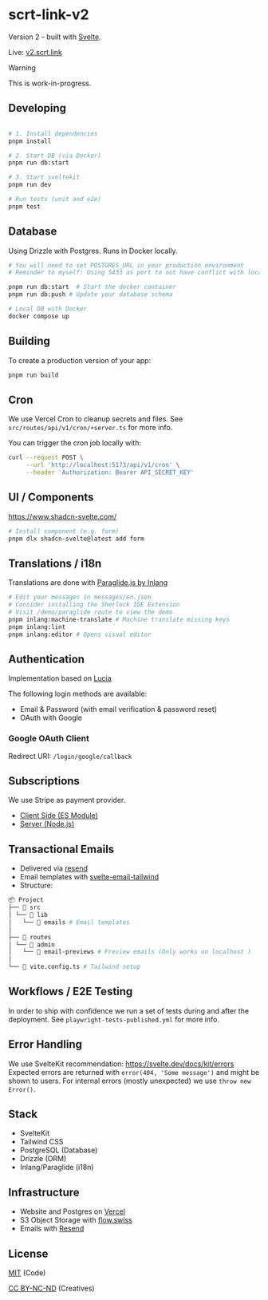 # scrt-link-v2

Version 2 - built with [Svelte](https://github.com/sveltejs/cli).

Live: [v2.scrt.link](v2.scrt.link)

> [!WARNING]  
> This is work-in-progress.

## Developing

```bash

# 1. Install dependencies
pnpm install

# 2. Start DB (via Docker)
pnpm run db:start

# 3. Start sveltekit
pnpm run dev

# Run tests (unit and e2e)
pnpm test
```

## Database

Using Drizzle with Postgres.
Runs in Docker locally.

```bash
# You will need to set POSTGRES_URL in your production environment
# Reminder to myself: Using 5433 as port to not have conflict with local Postgres: https://stackoverflow.com/a/76448218

pnpm run db:start  # Start the docker container
pnpm run db:push # Update your database schema

# Local DB with Docker
docker compose up

```

## Building

To create a production version of your app:

```bash
pnpm run build
```

## Cron

We use Vercel Cron to cleanup secrets and files.
See `src/routes/api/v1/cron/+server.ts` for more info.

You can trigger the cron job locally with:

```bash
curl --request POST \
     --url 'http://localhost:5173/api/v1/cron' \
     --header 'Authorization: Bearer API_SECRET_KEY'

```

## UI / Components

https://www.shadcn-svelte.com/

```bash
# Install component (e.g. form)
pnpm dlx shadcn-svelte@latest add form
```

## Translations / i18n

Translations are done with [Paraglide.js by Inlang](https://inlang.com/m/gerre34r/library-inlang-paraglideJs)

```bash
# Edit your messages in messages/en.json
# Consider installing the Sherlock IDE Extension
# Visit /demo/paraglide route to view the demo
pnpm inlang:machine-translate # Machine translate missing keys
pnpm inlang:lint
pnpm inlang:editor # Opens visual editor
```

## Authentication

Implementation based on [Lucia](https://v2.lucia-auth.com/database-adapters/postgres/)

The following login methods are available:

- Email & Password (with email verification & password reset)
- OAuth with Google

### Google OAuth Client

Redirect URI: `/login/google/callback`

## Subscriptions

We use Stripe as payment provider.

- [Client Side (ES Module)](https://www.npmjs.com/package/@stripe/stripe-js)
- [Server (Node.js)](https://www.npmjs.com/package/stripe)

## Transactional Emails

- Delivered via [resend](https://resend.com/)
- Email templates with [svelte-email-tailwind](https://github.com/steveninety/svelte-email-tailwind)
- Structure:

```bash
📦 Project
├── 📂 src
│ └── 📂 lib
│   └── 📂 emails # Email templates
│
├── 📂 routes
│ └── 📂 admin
│   └── 📂 email-previews # Preview emails (Only works on localhost )
│
└── 📜 vite.config.ts # Tailwind setup
```

## Workflows / E2E Testing

In order to ship with confidence we run a set of tests during and after the deployment.
See `playwright-tests-published.yml` for more info.

## Error Handling

We use SvelteKit recommendation: https://svelte.dev/docs/kit/errors
Expected errors are returned with `error(404, 'Some message')` and might be shown to users. For internal errors (mostly unexpected) we use `throw new Error()`.

## Stack

- SvelteKit
- Tailwind CSS
- PostgreSQL (Database)
- Drizzle (ORM)
- Inlang/Paraglide (i18n)

## Infrastructure

- Website and Postgres on [Vercel](https://vercel.com)
- S3 Object Storage with [flow.swiss](https://flow.swiss)
- Emails with [Resend](https://resend.com)

## License

[MIT](https://opensource.org/license/mit/) (Code)

[CC BY-NC-ND](https://creativecommons.org/licenses/by-nc-nd/4.0/) (Creatives)
